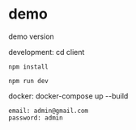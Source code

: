 # demo
demo version 

development:
    cd client

    npm install

    npm run dev


docker:
    docker-compose up --build

    email: admin@gmail.com
    password: admin
